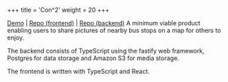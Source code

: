 +++
title = 'Con^2'
weight = 20
+++

[Demo](https://tan.ge/con2) | [Repo (frontend)](https://github.com/s1gtrap/con2) | [Repo (backend)](https://github.com/s1gtrap/con2-api)
A minimum viable product enabling users to share pictures of nearby bus stops on a map for others to enjoy.

The backend consists of TypeScript using the fastify web framework, Postgres for data storage and Amazon S3 for media storage.

The frontend is written with TypeScript and React.
